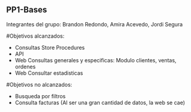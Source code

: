 ## PP1-Bases

Integrantes del grupo: Brandon Redondo, Amira Acevedo, Jordi Segura

#Objetivos alcanzados:
- Consultas Store Procedures
- API
- Web Consultas generales y especificas: Modulo clientes, ventas, ordenes
- Web Consultar estadisticas

#Objetivos no alcanzados:
- Busqueda por filtros
- Consulta facturas (Al ser una gran cantidad de datos, la web se cae) 
